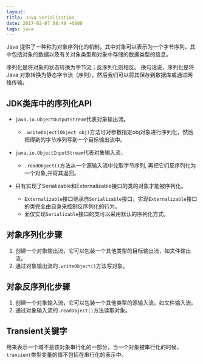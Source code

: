```yaml
---
layout: 
title: Java Serialization
date: 2017-02-07 08:49 +0800
tags: java
---
```


Java 提供了一种称为对象序列化的机制，其中对象可以表示为一个字节序列，其中包括对象的数据以及有关对象类型和对象中存储的数据类型的信息。

序列化是将对象的状态转换为字节流；反序列化则相反。 换句话说，序列化是将 Java 对象转换为静态字节流（序列），然后我们可以将其保存到数据库或通过网络传输。

<!--more-->



## JDK类库中的序列化API

- `java.io.ObjectOutputStream`代表对象输出流。
  - `.writeObject(Object obj)`方法可对参数指定obj对象进行序列化，然后把得到的字节序列写到一个目标输出流中。
- `java.io.ObjectInputStream`代表对象输入流，
  - `.readObject()`方法从一个源输入流中兑取字节序列, 再把它们反序列化为一个对象,并将其返回。

- 只有实现了Serializable和Externalizable接口的类的对象才能被序列化。
  - `Externalizable`接口继承自`Serializable`接口，实现`Externalizable`接口的类完全由自身来控制反序列化的行为。
  - 而仅实现`Serializable`接口的类可以采用默认的序列化方式。



## 对象序列化步骤

1. 创建一个对象输出流，它可以包装一个其他类型的目标输出流，如文件输出流。
2. 通过对象输出流的`.writeObject()`方法写对象。



## 对象反序列化步骤

1. 创建一个对象输入流，它可以包装一个其他类型的源输入流，如文件输入流。
2. 通过对象输入流的`.readObject()`方法读取对象。




## Transient关键字

用来表示一个域不是该对象串行化的一部分，当一个对象被串行化的时候，`transient`类型变量的值不包括在串行化的表示中。

